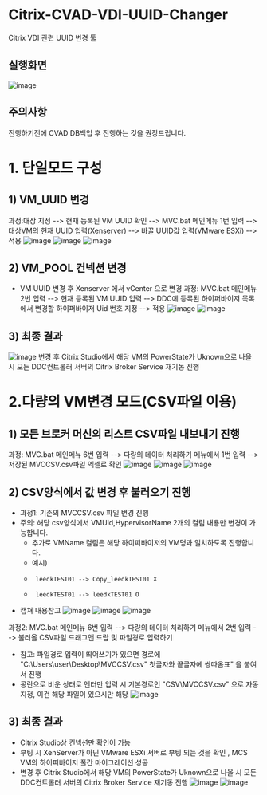 # Citrix-CVAD-VDI-UUID-Changer
Citrix VDI 관련 UUID 변경 툴

## 실행화면
![image](https://user-images.githubusercontent.com/126259075/233948774-ee8e7256-c71f-40f0-85fa-e059bc255e38.png)

## 주의사항
진행하기전에 CVAD DB백업 후 진행하는 것을 권장드립니다.  

# 1. 단일모드 구성
## 1) VM_UUID 변경
과정:대상 지정 --> 현재 등록된 VM UUID 확인 --> MVC.bat 메인메뉴 1번 입력 --> 대상VM의 현재 UUID 입력(Xenserver) --> 바꿀 UUID값 입력(VMware ESXi) --> 적용
![image](https://github.com/LKdiol/Citrix-CVAD-VDI-UUID-Changer/assets/126259075/16f5971b-5fc1-4f9d-8d79-80bf97854741)
![image](https://github.com/LKdiol/Citrix-CVAD-VDI-UUID-Changer/assets/126259075/25caa8a7-25c0-420b-868e-19f470ac85da)
![image](https://github.com/LKdiol/Citrix-CVAD-VDI-UUID-Changer/assets/126259075/1b95821a-8ab9-4957-b4e9-c39ed3ba5691)

## 2) VM_POOL 컨넥션 변경
- VM UUID 변경 후 Xenserver 에서 vCenter 으로 변경
과정: MVC.bat 메인메뉴 2번 입력 --> 현재 등록된 VM UUID 입력 --> DDC에 등록된 하이퍼바이저 목록에서 변경할 하이퍼바이저 Uid 번호 지정 --> 적용
![image](https://github.com/LKdiol/Citrix-CVAD-VDI-UUID-Changer/assets/126259075/41dc98e3-11cb-4929-b921-a19413fe898c)
![image](https://github.com/LKdiol/Citrix-CVAD-VDI-UUID-Changer/assets/126259075/d7ac58e5-73cf-463f-b4f8-276033383a93)

## 3) 최종 결과
![image](https://github.com/LKdiol/Citrix-CVAD-VDI-UUID-Changer/assets/126259075/ae596f3d-5097-488b-abb1-4cc9d3db52d0)
변경 후 Citrix Studio에서 해당 VM의 PowerState가 Uknown으로 나올 시 모든 DDC컨트롤러 서버의 Citrix Broker Service 재기동 진행

# 2.다량의 VM변경 모드(CSV파일 이용)
## 1) 모든 브로커 머신의 리스트 CSV파일 내보내기 진행
과정: MVC.bat 메인메뉴 6번 입력 --> 다량의 데이터 처리하기 메뉴에서 1번 입력 --> 저장된 MVCCSV.csv파일 엑셀로 확인
![image](https://github.com/LKdiol/Citrix-CVAD-VDI-UUID-Changer/assets/126259075/11c92fcf-529f-4032-8931-cef332deaf41)
![image](https://github.com/LKdiol/Citrix-CVAD-VDI-UUID-Changer/assets/126259075/820492a1-cd68-40b2-bc1e-278aa8036dd0)
![image](https://github.com/LKdiol/Citrix-CVAD-VDI-UUID-Changer/assets/126259075/ab724ca1-8fc4-449f-8b2b-69723c93d9bb)

## 2) CSV양식에서 값 변경 후 불러오기 진행
- 과정1: 기존의 MVCCSV.csv 파일 변경 진행 
- 주의: 해당 csv양식에서 VMUid,HypervisorName 2개의 컬럼 내용만 변경이 가능합니다.
    - 추가로 VMName 컬럼은 해당 하이퍼바이저의 VM명과 일치하도록 진행합니다. 
    - 예시)
    -      leedkTEST01 --> Copy_leedkTEST01 X
    -      leedkTEST01 --> leedkTEST01 O
- 캡쳐 내용참고
![image](https://github.com/LKdiol/Citrix-CVAD-VDI-UUID-Changer/assets/126259075/bb880c67-5bac-413c-879e-1c9f2d257708)
![image](https://github.com/LKdiol/Citrix-CVAD-VDI-UUID-Changer/assets/126259075/e8740fda-7ff6-49ae-965c-1d7dfbc489b7)
![image](https://github.com/LKdiol/Citrix-CVAD-VDI-UUID-Changer/assets/126259075/4b599e22-1e9f-48e3-ba15-2064d62fd8ea)


과정2: MVC.bat 메인메뉴 6번 입력 --> 다량의 데이터 처리하기 메뉴에서 2번 입력 --> 불러올 CSV파일 드래그앤 드랍 및 파일경로 입력하기
- 참고: 파일경로 입력이 띄어쓰기가 있으면 경로에 "C:\Users\user\Desktop\MVCCSV.csv" 첫글자와 끝글자에 쌍따옴표" 을 붙여서 진행
- 공란으로 비운 상태로 엔터만 입력 시 기본경로인 "CSV\MVCCSV.csv" 으로 자동 지정, 이건 해당 파일이 있으시만 해당
![image](https://github.com/LKdiol/Citrix-CVAD-VDI-UUID-Changer/assets/126259075/d2826dcf-cc59-4080-a3bd-e4207bfeaeeb)

## 3) 최종 결과
- Citrix Studio상 컨넥션만 확인이 가능 
- 부팅 시 XenServer가 아닌 VMware ESXi 서버로 부팅 되는 것을 확인 , MCS VM의 하이퍼바이저 풀간 마이그레이션 성공
- 변경 후 Citrix Studio에서 해당 VM의 PowerState가 Uknown으로 나올 시 모든 DDC컨트롤러 서버의 Citrix Broker Service 재기동 진행
![image](https://github.com/LKdiol/Citrix-CVAD-VDI-UUID-Changer/assets/126259075/a6cb5e0b-299a-4271-872a-9ecd8d674157)
![image](https://github.com/LKdiol/Citrix-CVAD-VDI-UUID-Changer/assets/126259075/ce8b7ef6-47d2-4f05-9789-3aee108a8d39)


